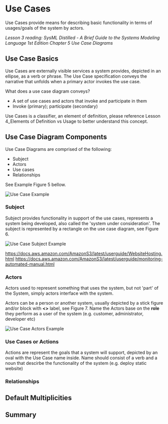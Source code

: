 # Use Cases

Use Cases provide means for describing basic functionality in terms of usages/goals of the system by actors.

*Lesson 3 reading: SysML Distilled - A Brief Guide to the Systems Modeling Language 1st Edition Chapter 5 Use Case Diagrams*

## Use Case Basics

Use Cases are externally visible services a system provides, depicted in an ellipse, as a verb or phrase. The Use Case specification conveys the narrative that unfolds when a primary actor invokes the use case.

What does a use case diagram conveys?
- A set of use cases and actors that invoke and participate in them
- Invoke (primary); participate (secondary)

Use Cases is a classifier, an element of definition, please reference Lesson 4_Elements of Definition vs Usage to better understand this concept.

## Use Case Diagram Components

Use Case Diagrams are comprised of the following:
- Subject
- Actors
- Use cases
- Relationships

See Example Figure 5 bellow.

![Use Case Example]()

### Subject

Subject provides functionality in support of the use cases, represents a system being developed, also called the 'system under consideration'. The subject is represented by a rectangle on the use case diagram, see Figure 6.

![Use Case Subject Example]()

<https://docs.aws.amazon.com/AmazonS3/latest/userguide/WebsiteHosting.html>
<https://docs.aws.amazon.com/AmazonS3/latest/userguide/monitoring-automated-manual.html>
### Actors

Actors used to represent something that uses the system, but not 'part' of the System, simply actors interface with the system. 

Actors can be a person or another system, usually depicted by a stick figure and/or block with **<<actor>>** label, see Figure 7. Name the Actors base on the **role** they perform as a user of the system (e.g. customer, administrator, developer etc)


![Use Case Actors Example]()
### Use Cases or Actions

Actions are represent the goals that a system will support, depicted by an oval with the Use Case name inside. Name should consist of a verb and a noun that descirbe the functionality of the system (e.g. deploy static website)


### Relationships


## Default Multiplicities

## Summary
